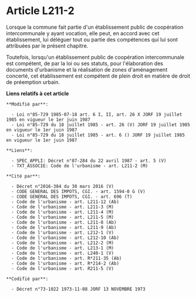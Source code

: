 # Article L211-2

Lorsque la commune fait partie d'un établissement public de coopération intercommunale y ayant vocation, elle peut, en accord
avec cet établissement, lui déléguer tout ou partie des compétences qui lui sont attribuées par le présent chapitre.

Toutefois, lorsqu'un établissement public de coopération intercommunale est compétent, de par la loi ou ses statuts, pour
l'élaboration des documents d'urbanisme et la réalisation de zones d'aménagement concerté, cet établissement est compétent de
plein droit en matière de droit de préemption urbain.

**Liens relatifs à cet article**

	**Modifié par**:

	  - Loi n°85-729 1985-07-18 art. 6 I, II, art. 26 X JORF 19 juillet 1985 en vigueur le 1er juin 1987
	  - Loi n°85-729 du 18 juillet 1985 - art. 26 (V) JORF 19 juillet 1985 en vigueur le 1er juin 1987
	  - Loi n°85-729 du 18 juillet 1985 - art. 6 () JORF 19 juillet 1985 en vigueur le 1er juin 1987

	**Liens**:

	  - SPEC_APPLI: Décret n°87-284 du 22 avril 1987 - art. 5 (V)
	  - TXT_ASSOCIE: Code de l'urbanisme - art. L211-2 (M)

	**Cité par**:

	  - Décret n°2016-384 du 30 mars 2016 (V)
	  - CODE GENERAL DES IMPOTS, CGI. - art. 1594-0 G (V)
	  - CODE GENERAL DES IMPOTS, CGI. - art. 696 (T)
	  - Code de l'urbanisme - art. L211-12 (Ab)
	  - Code de l'urbanisme - art. L211-3 (M)
	  - Code de l'urbanisme - art. L211-4 (M)
	  - Code de l'urbanisme - art. L211-5 (M)
	  - Code de l'urbanisme - art. L211-8 (Ab)
	  - Code de l'urbanisme - art. L211-9 (Ab)
	  - Code de l'urbanisme - art. L212-1 (V)
	  - Code de l'urbanisme - art. L212-10 (Ab)
	  - Code de l'urbanisme - art. L212-2 (M)
	  - Code de l'urbanisme - art. L213-1 (M)
	  - Code de l'urbanisme - art. L240-1 (V)
	  - Code de l'urbanisme - art. R*211-35 (Ab)
	  - Code de l'urbanisme - art. R*214-2 (Ab)
	  - Code de l'urbanisme - art. R211-5 (V)

	**Codifié par**:

	  - Décret n°73-1022 1973-11-08 JORF 13 NOVEMBRE 1973
